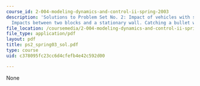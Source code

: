 ```yaml
---
course_id: 2-004-modeling-dynamics-and-control-ii-spring-2003
description: 'Solutions to Problem Set No. 2: Impact of vehicles with shock absorbers.
  Impacts between two blocks and a stationary wall. Catching a bullet with a pendulum.'
file_location: /coursemedia/2-004-modeling-dynamics-and-control-ii-spring-2003/c378095fc23cc6d4cfefb4e42c592d00_ps2_spring03_sol.pdf
file_type: application/pdf
layout: pdf
title: ps2_spring03_sol.pdf
type: course
uid: c378095fc23cc6d4cfefb4e42c592d00

---
```

None